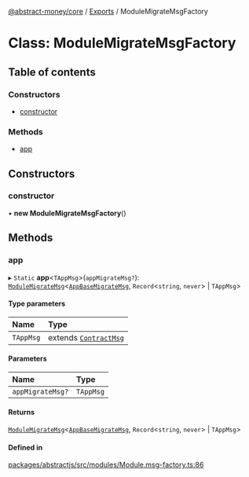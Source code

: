 [@abstract-money/core](../README.md) / [Exports](../modules.md) / ModuleMigrateMsgFactory

# Class: ModuleMigrateMsgFactory

## Table of contents

### Constructors

- [constructor](ModuleMigrateMsgFactory.md#constructor)

### Methods

- [app](ModuleMigrateMsgFactory.md#app)

## Constructors

### constructor

• **new ModuleMigrateMsgFactory**()

## Methods

### app

▸ `Static` **app**<`TAppMsg`\>(`appMigrateMsg?`): [`ModuleMigrateMsg`](../modules.md#modulemigratemsg)<[`AppBaseMigrateMsg`](../modules.md#appbasemigratemsg), `Record`<`string`, `never`\> \| `TAppMsg`\>

#### Type parameters

| Name | Type |
| :------ | :------ |
| `TAppMsg` | extends [`ContractMsg`](../modules.md#contractmsg) |

#### Parameters

| Name | Type |
| :------ | :------ |
| `appMigrateMsg?` | `TAppMsg` |

#### Returns

[`ModuleMigrateMsg`](../modules.md#modulemigratemsg)<[`AppBaseMigrateMsg`](../modules.md#appbasemigratemsg), `Record`<`string`, `never`\> \| `TAppMsg`\>

#### Defined in

[packages/abstractjs/src/modules/Module.msg-factory.ts:86](https://github.com/AbstractSDK/frontend/blob/07410073/packages/abstractjs/src/modules/Module.msg-factory.ts#L86)
